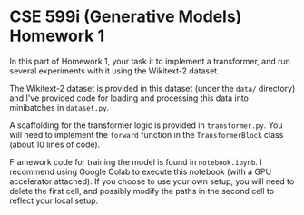 # CSE 599i (Generative Models) Homework 1 #

In this part of Homework 1, your task it to implement a transformer, and run several experiments with it using the Wikitext-2 dataset.

The Wikitext-2 dataset is provided in this dataset (under the `data/` directory) and I've provided code for loading and processing this data into minibatches in `dataset.py`.

A scaffolding for the transformer logic is provided in `transformer.py`. You will need to implement the `forward` function in the `TransformerBlock` class (about 10 lines of code).

Framework code for training the model is found in `notebook.ipynb`. I recommend using Google Colab to execute this notebook (with a GPU accelerator attached). If you choose to use your own setup, you will need to delete the first cell, and possibly modify the paths in the second cell to reflect your local setup.
